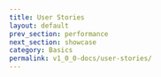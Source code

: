 ```yaml
---
title: User Stories
layout: default
prev_section: performance
next_section: showcase
category: Basics
permalink: v1_0_0-docs/user-stories/
---
```

